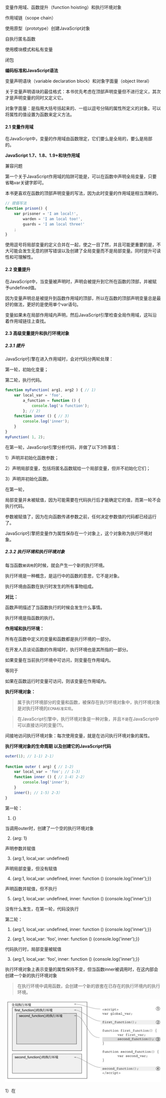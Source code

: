 变量作用域、函数提升（function hoisting）和执行环境对象 

作用域链（scope chain） 

使用原型（prototype）创建JavaScript对象 

自执行匿名函数 

使用模块模式和私有变量 

闭包 

**编码标准和JavaScript语法** 

变量声明语块（variable declaration block）和对象字面量（object literal） 

关于变量声明语块的最佳格式：本书优先考虑在顶部声明变量但不进行定义，其次才是声明变量的同时又定义它。 

对象字面量：是指用大括号括起来的、一组以逗号分隔的属性所定义的对象。可以将属性的值设置为函数来定义方法。 

#### 2.1 变量作用域 

在JavaScript中，变量的作用域由函数限定，它们要么是全局的，要么是局部的。 

**JavaScript 1.7、1.8、1.9+和块作用域** 

兼容问题 

第一个关于JavaScript作用域的陷阱可能是，可以在函数中声明全局变量，只要省略var关键字即可。 

本书更喜欢在函数的顶部声明变量的写法，因为此时变量的作用域是相当清晰的。 

``` javascript
// 提倡写法
function prison() {
    var prisoner = 'I am local!',
        warden = 'I am local too!',
        guards = 'I am local three!'
    ;
}
```

使用逗号将局部变量的定义合并在一起，使之一目了然，并且可能更重要的是，不大可能会发生无意的拼写错误以及创建了全局变量而不是局部变量。同时提升可读性和可理解性。 

#### 2.2 变量提升 

在JavaScript中，当变量被声明时，声明会被提升到它所在函数的顶部，并被赋予undefined值。 

因为变量声明总是被提升到函数作用域的顶部，所以在函数的顶部声明变量总是最好的做法，更好的是使用单个var语句。 

变量如果未在局部作用域内声明，然后JavaScript引擎检查全局作用域，这叫沿着作用域链往上查找。 

#### 2.3 高级变量提升和执行环境对象 

##### 2.3.1 提升 

JavaScript引擎在进入作用域时，会对代码分两轮处理： 

第一轮，初始化变量； 

第二轮，执行代码。 

```javascript 
function myFunction( arg1, arg2 ) { // 1)
    var local_var = 'foo',
        a_function = function () {
            console.log('a function');
        }; // 2)
    function inner () { // 3)
        console.log('inner');
    }
}
myFunction( 1, 2);
```

在第一轮，JavaScript引擎分析代码，并做了以下3件事情： 

1）声明并初始化函数参数； 

2）声明局部变量，包括将匿名函数赋给一个局部变量，但并不初始化它们； 

3）声明并初始化函数。 

在第一轮， 

局部变量并未被赋值，因为可能需要在代码执行后才能确定它的值，而第一轮不会执行代码。 

参数被赋值了，因为在向函数传递参数之前，任何决定参数值的代码都已经运行了。 

JavaScript引擎把变量作为属性保存在一个对象上，这个对象称为执行环境对象。 

##### 2.3.2 执行环境和执行环境对象 

每当函数```被调用```的时候，就会产生一个新的执行环境。 

执行环境是一种概念，是运行中的函数的意思，它不是对象。 

执行环境由函数在执行时发生的所有事物组成。 

**对比：** 

函数声明描述了当函数执行的时候会发生什么事情。 

执行环境是指函数的执行。 

**作用域和执行环境：** 

所有在函数中定义的变量和函数都是执行环境的一部分。 

在开发人员谈论函数的作用域时，执行环境也是其所指的一部分。 

如果变量在当前执行环境中可访问，则变量在作用域内。 

等同于 

如果在函数运行时变量可访问，则该变量在作用域内。 

**执行环境对象：** 

> 属于执行环境部分的变量和函数，被保存在执行环境对象中，执行环境对象是对执行环境的``ECMA标准实现``。 

> 在JavaScript引擎中，执行环境对象是一种对象，并且``不是``在JavaScript中可以直接访问的变量(?)。 

间接地访问执行环境对象：每次使用变量，就是在访问执行环境对象的属性。 

**执行环境对象的生命周期 以及创建它的JavaScript代码** 

```javascript 
outer(1); // 1-1) 2-1）

function outer ( arg) { // 1-2)
    var local_var = 'foo'; // 1-3)
    function inner () { // 1-4) 2-2）
        console.log('inner');
    }
    inner(); // 1-5) 2-3）
} 
```

第一轮： 

1) {} 

当调用outer时，创建了一个空的执行环境对象 

2) {arg: 1} 

声明参数并赋值 

3) {arg:1, local_var: undefined} 

声明局部变量，但没有赋值 

4) {arg:1, local_var: undefined, inner: function () {console.log('inner');}} 

声明函数并赋值，但不执行 

5) {arg:1, local_var: undefined, inner: function () {console.log('inner');}} 

没有什么发生，在第一轮，代码没执行 

第二轮： 

1) {arg:1, local_var: undefined, inner: function () {console.log('inner');}} 

2) {arg:1, local_var: 'foo', inner: function () {console.log('inner');}} 

代码执行时，局部变量被赋值 

3) {arg:1, local_var: 'foo', inner: function () {console.log('inner');}} 

执行环境对象上表示变量的属性保持不变，但当函数inner被调用时，在这内部会创建一个新的执行环境对象 

> 在执行环境中调用函数，会创建一个新的嵌套在已存在的执行环境内的执行环境。 

![image](<../images/2-1.png>) 

1）在<script>标签内的所有东西都在全局执行环境中 

2）调用first_function，会在全局执行环境中创建一个新的执行环境。 

在first_function运行时，它有权限访问在调用它时创建的执行环境里面的变量。 

first_function有权限访问全局执行环境中定义的变量 以及 内部的局部变量。可以说：这些变量在作用域中。 

3）调用second_function，会在f_f的执行环境中创建一个新的执行环境。 

s_f有权限访问f_f的执行环境中的变量（译者注：表述有误，s_f的定义不在f_f内，无法访问f_f中的局部变量），也有权限访问全局执行环境中定义的变量，以及s_f中定义的局部变量。 

4）全局执行环境中调用s_f。``没有``权限访问f_f的执行环境中的变量. 

这里的s_f执行环境也没有权限访问先前调用的s_f中的变量，因为它们发生在不同的执行环境中。 

> JavaScript引擎在执行环境对象中访问作用域内的变量，查找的顺序叫做作用域链，它和原型链一起，描述了JavaScript访问变量和属性的顺序。 

#### 2.4 作用域链 

嵌套 

当在查找变量的定义时，JavaScript引擎首先在局部执行环境对象上查找。如果没有定义，则跳出作用域链，到创建它的执行环境中去，并且在该执行环境对象中查找变量的定义，以此类推，直到找到定义或者到达全局作用域为止。（使用找到的第一次匹配并停止查找。） 

![image](<../images/2-2.png>) 

在运行期，JavaScript会检索作用域层级来解析变量名。-> 在层级更深的嵌套作用域中的变量，会使用它们的当前作用域替换更加全局的作用域，从而隐藏更加全局的作用域中的变量。-> 在实际代码中，应当尽力使得变量名是唯一的。 

```javascript 
var regular_joe = 'I am here to save the day';

// log 'I am here to save the day'
console.log(regular_joe); 
function supermax() {
    var regular_joe = 'regular_joe is assigned';
    
    // log 'regular_joe is assigned'
    console.log(regular_joe);
    function prison() {
        var regular_joe;
        
        // log undefined
        console.log(regular_joe);
    }
    
    prison();
}
supermax();
```

> 在查找一个变量的值时，结果可能来自于作用域链上的任何地方。 

**全局变量和window对象** 

全局变量：执行环境顶层对象的属性。 

浏览器的顶层对象是window对象；在nodejs中顶层对象是global。 

```javascript 
var regular_joe = 'Global variable';
console.log(regular_joe);
console.log(window.regular_joe);
console.log(regulart_joe === window.regular_joe); // true
```

#### 2.5 JavaScript对象和原型链 

JavaScript对象是基于原型(prototype-based)的，而当今其他广泛使用的语言全部都使用基于类(class-based)的对象。 

基于类的对象定义：使用类来描述它是什么样的。 

基于原型的对象：我们创建的对象，看起来要像我们想要的所有这种类型的对象那样，然后告诉JavaScript引擎，我们想要更多像这样的对象。 

**类比：** 

基于类：建筑师会先画出房子的蓝图->按蓝图建造 

基于原型：建筑师会先建一所房子->将房子都建成这种模样 

**简单对象创建：** 

```java 
// 基于对象
public class Prisoner {
    public int sentence = 4;
    public int probation = 2;
    public string name = 'Joe';
    public int id = 1234;
}
Prisoner prisoner = new Prisoner();
```

```javascript 
// 基于原型 
var prisoner = { 
    sentence: 4, 
    probation: 2, 
    name: 'Joe', 
    id: 1234 
}; 
```

基于原型的对象更简单，并且当只有一个对象实例时，编写更快。 

**多个对象共享相似的特性：** 

```java 
// 基于对象 
public class Prisoner { 
    public int sentence = 4; 
    public int probation = 2; 
    public string name; 
    public int id; 
    
    public Prisoner(string name, int id) { 
        this.name = name; 
        this.id = id; 
	} 
} 

Prisoner firstPrisoner = new Prisoner( 'Joe', 12 ); 
Prisoner secondPrisoner = new Prisoner( 'Sam', 34 ); 
```

```javascript 
// 基于原型 
var proto = { 
    sentence: 4, 
    probation: 2 
}; 
var Prisoner = function(name, id) { 
    this.name = name; 
    this.id = id; 
} 
Prisoner.prototype = proto; 
var firstPrisoner = new Prisoner( 'Joe', 12 ); 
var secondPrisoner = new Prisoner( 'Sam', 34 ); 
```

> 分析： 

> 首先-创建了对象的模板。在基于类的编程中叫做类，在基于原型的编程中叫做原型对象。作用：作为创建对象的结构。 

> 然后-创建构造函数。在JavaScript中，对象的构造函数和原型是分开设置的，需要额外多一步来将它们连接在一起。 

> 最后-实例化对象。JavaScript使用了new操作符，这违背了它基于原型的核心思想（容易让人混乱）。 -> ``Object.create方法`` 

```javascript 
var proto = { 
    sentence: 4, 
    probation: 2 
} 
var firstPrisoner = Object.create( proto ); 
firstPrisoner.name = 'Joe'; 
firstPrisoner.id = 12; 
```

繁琐重复的代码。-> 使用Object.create的常见模式是使用工厂函数来创建并返回最终的对象。 

```javascript 
var proto = { 
    sentence: 4, 
    probation: 2 
} 

var makePrisoner = function( name, id ) { // 工厂函数，创建了囚犯对象。封装了创建方式。 
    var prisoner = Object.create( proto ); 
    prisoner.name = name; 
    prisoner.id = id; 
    
    return prisoner; 
} 

var firstPrisoner = makePrisoner( 'Joe', 12 ); 
var secondPrisoner = makePrisoner( 'Sam', 34 ); 
```

```javascript 
// 兼容 
// Cross-browser method to support Object.create() 
var objectCreate = function ( arg ) { 
    if ( !arg ) { return {}; } 
    function obj () {}; 
    obj.prototype = arg; 
    return new obj; 
} 

Object.create = Object.create || objectCreate; 
```

##### 原型链 

JavaScript引擎是如何实现查找对象的属性值的。 

-> JavaScript使用原型链来解析属性值。 

> 1.原型链描述了JavaScript引擎如何从对象查找到原型以及原型的原型，来定位对象的属性值。 

> 2.当JavaScript到达通用的(generic)Object的原型，原型链就结束了。 

> 3.如果JavaScript在原型链上的所有地方都找不到请求的属性，则返回undefined。 

> 原型：保存在对象的__proto__属性中。generic object prototype has no prototype 

![image](<../images/2-3.png>) 

可以使用__proto__属性，手动地在原型链上”往上爬“。 

```javascript 
console.log( firstPrisoner ); // { name: 'Joe', id: 12 } 
console.log( firstPrisoner.__proto__ ); // { sentence: 5, probation: 3 } 
console.log( firstPrisoner.__proto__.__proto__ ); // {} 
console.log( firstPrisoner.__proto__.__proto__.__proto__ ); // null
```



**更改原型** 

原型上的属性：类似静态变量 

```javascript 
proto.sentence = 5; 
console.log( firstPrisoner.sentence ); // 5 
console.log( secondPrisoner.sentence ); // 5 
```

使用原型从其他对象继承属性 

#### 2.6 函数——更深入的窥探 

函数是JavaScript中的第一类（first-class)对象。 

* 可以保存在变量中，可以有属性，可以作为参数传给调用函数。 

* 用于控制变量作用域 以及 提供私有变量和方法。 

##### 2.6.1 函数和匿名函数 

函数的一个重要特性：它是一个对象。 

```javascript 
function prison () {} 

// 可以使用变量来保存函数 
var prison = function prison () {}; 

// 使用匿名函数，减少冗余（以及减小名字不匹配的几率），它只是声明没有名字的函数的标签。 
var prison = function () {}; 
```

##### 2.6.2 自执行匿名函数 

* 不想共享变量 

* 容易覆盖 

* 难以诊断 

```javascript 
(function () { 
	var private_variable = "private"; 
})(); 
```

> 自执行匿名函数：定义它时没有名字并且没有保存给变量，但却立即执行了。 

> 被用于控制变量的作用域，阻止变量泄露到代码中的其他地方。 

> 可用于创建JavaScript插件，不会和应用代码冲突 —— 不会向全局名字空间添加任何变量。 

> 更加高级的用法：模块模式（module pattern） 

> 模块模式： 

> 使有办法定义私有变量和私有方法。 

```javascript 
(function () { 
    console.log(local_var); 
    
    var local_var = 'Local Variable'; 
    
    console.log(local_var); 
}()); 
```

变量污染了全局名字空间，就会有产生冲突的风险。``全局名字空间污染`` 

``使用自执行匿名函数``，避免全局变量被无意覆盖。 

将值作为参数传给自执行匿名函数，就可以保证这个参数的值在执行环境中是你所期望的值，因为外部代码不能影响到它。 

```javascript 
(function (what_to_eat) { 
    var sentence = 'I am going to eat a ' + what_to_eat; 

    console.log(sentence); 
})('sanwich'); 
```

```javascript 
// 避免$被Prototype库占用 
( function ( $ ) { 
	console.log( $ )； 
})( jQuery ); 
```

##### 2.6.3 模块模式——将私有变量引入JavaScript 

可以把应用封装在自执行匿名函数中，使应用免受第三方库（和我们自己）的影响 ——> 单页应用很庞大，不能定义在一个文件中 ——> 将该文件分成一个个的模块，每个模块都有自己的私有变量 

在稍大一点的模块中，减少全局变量很重要。 

```javascript 
var prison = (function() { 
    var prisoner_name = 'Mike', 
    	jail_term = '20 year term'; 
    return { 
        prisoner: prisoner_name + '-' + jail_term, 
        sentence: jail_term 
	}; 
})(); 
// jail_term不是prison对象或者原型上的属性，它是执行环境中创建的对象变量 
```

```javascript 
// 能更新
var prison = (function() {
    var prisoner_name = 'Mike',
        jail_term = '20 year term';
    return {
        prisoner: function () {
            return prisoner_name + '-' + jail_term;
        },
        setJailTerm: function (term) {
            jail_term = term;
        }
    };
})();
```

**闭包** 

是阻止垃圾回收器将变量从内存中移除的方法，使得在创建变量的执行环境的外面能够访问到该变量。 

```javascript 
var prison = (function() {
    var prisoner = 'Josh';
    
    return {
        prisoner: function () {
            return prisoner;
        }
    }
})();
```

在prionser函数被保存到prison对象上时，一个闭包就创建了。 

闭包因保存函数而被创建，在执行环境的外面，可以动态访问prisoner变量，这就阻止了垃圾回收器将prisoner变量从内存中移除。 

另一种使用闭包的常见情况，保存变量以便在Ajax请求返回时使用。 

如果使用jQuery来发送Ajax请求的方法，则this不再指向对象，它指向Ajax请求对象。 

```javascript 
var prison = {
    name: 'Josh',
    who: function () {
        $.ajax({
            success: function () {
                console.log( this.name );
            }
        });
    }
};
// outputs: undefined, 'this' is the ajax object
prison.who(); 
```

> 闭包由函数创建，该函数在当前执行环境中访问了某个变量，并将该函数保存给当前执行环境外的一个变量。 

```javascript 
// 通过把this保存给that，在函数中访问that，从而创建了一个闭包
var prison = {
    name: 'Josh',
    who: function () {
        var that = this;
        $.ajax({
            success: function () {
                // 尽管在Ajax请求返回的时候，who()已经执行完毕，但是that变量不会被垃圾回收
                console.log( that.name );
            }
        });
    }
};
prison.who();
```

##### 2.6.4 闭包 

```javascript 
var makePrison = function ( prisoner ) {
    return function () {
        return prisoner;
    }
};
var joshPrison = makePrison( 'Josh' );
var mikePrison = makePrison( 'Mike' );
// 此时有两个指针分别指向两个执行环境对象，两者的引用计数都是1

console.log( joshPrison() );
console.log( mikePrison() );
```

当调用makePrison时，为这次特定的调用创建了一个执行环境对象，将传入的值赋予prisoner。 

当我们把结果 **赋予** joshPrison变量的时候，这个特定的执行环境对象的引用计数置为1，因为引用计数大于0，所以JavaScript引擎会保留这个特定的执行环境对象。 

如果再次调用joshPrison，它会使用“在调用makePrison时所创建的并保存给joshPrison的执行环境对象”上设置的值。 

> 清除保存的执行环境对象的唯一方法（除了关闭网页），就是删除joshPrison变量。> 这个执行环境对象的引用计数降为0，然后JavaScript引擎会知道要对这个对象进行垃圾回收。 

>

> ！！运行本例代码2-12，使用delete方法无法删除，置为null应该可行，对这个执行环境对象不引用（引用计数会降为0） 

> 每次调用函数时，**都**会创建一个唯一的执行环境对象。 

> 函数执行完后，执行对象*就*会被丢弃，**除非**调用者引用了它。 

> 如果函数返回的是数字，就不能引用函数的执行环境对象。 

> 但！如果函数返回的是一个更复杂的结构，譬如函数、对象、或者数组，将返回值保存到一个变量上，就创建了一个对执行环境的引用。 

好处：e.g.对象继承 

坏事：可能会导致内存使用失控，内存泄漏 

参考：**附录A中的约定和工具** 避免无意形成闭包 

#### 2.7 小结 

理解执行环境对象 > 理解“作用域和提升是如何工作的” 

对于构建单页应用，本书将使用基于原型的模型，两个原因： 

对于我们的使用案例来说更加简单， 

并且这是JavaScript的方式，我们是用JavaScript在编码。 

编写自执行匿名函数 > 控制变量作用域 > 防止无意间污染全局名字空间，防止与其他库冲突 

理解模块模式和使用私有变量，允许你精心制作对象的公开API。保持API的美观和简洁，哪些需要消化学习，哪些是内部辅助方法，一目了然。 

闭包。 